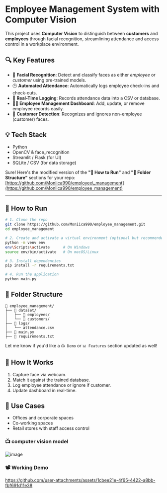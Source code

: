 # Employee Management System with Computer Vision

This project uses **Computer Vision** to distinguish between **customers** and **employees** through facial recognition, streamlining attendance and access control in a workplace environment.

## 🔍 Key Features

* 🎯 **Facial Recognition**: Detect and classify faces as either *employee* or *customer* using pre-trained models.
* 🕒 **Automated Attendance**: Automatically logs employee check-ins and check-outs.
* 🧾 **Real-Time Logging**: Records attendance data into a CSV or database.
* 🧑‍💼 **Employee Management Dashboard**: Add, update, or remove employee records easily.
* 👥 **Customer Detection**: Recognizes and ignores non-employee (customer) faces.

## 💡 Tech Stack

* Python
* OpenCV & face\_recognition
* Streamlit / Flask (for UI)
* SQLite / CSV (for data storage)

Sure! Here's the modified version of the **"🚀 How to Run"** and **"📂 Folder Structure"** sections for your repo: [https://github.com/Moniica990/employee\_management](https://github.com/Moniica990/employee_management)

---

## 🚀 How to Run

```bash
# 1. Clone the repo
git clone https://github.com/Moniica990/employee_management.git
cd employee_management

# 2. Create and activate a virtual environment (optional but recommended)
python -m venv env
env\Scripts\activate      # On Windows
source env/bin/activate   # On macOS/Linux

# 3. Install dependencies
pip install -r requirements.txt

# 4. Run the application
python main.py
```

## 📂 Folder Structure

```
📁 employee_management/
├── 📁 dataset/
│   ├── 📁 employees/
│   └── 📁 customers/
├── 📁 logs/
│   └── attendance.csv
├── 📄 main.py
├── 📄 requirements.txt
```

Let me know if you'd like a `📺 Demo` or `📊 Features` section updated as well!


## 📸 How It Works

1. Capture face via webcam.
2. Match it against the trained database.
3. Log employee attendance or ignore if customer.
4. Update dashboard in real-time.

## 📌 Use Cases

* Offices and corporate spaces
* Co-working spaces
* Retail stores with staff access control


### 📺 computer vision model

![image](https://github.com/user-attachments/assets/f2052e61-1c6a-4841-80d7-a97472109ae6)



### 📽️ Working Demo

https://github.com/user-attachments/assets/1cbee21e-4f65-4422-a8bb-fbf691d11e38




